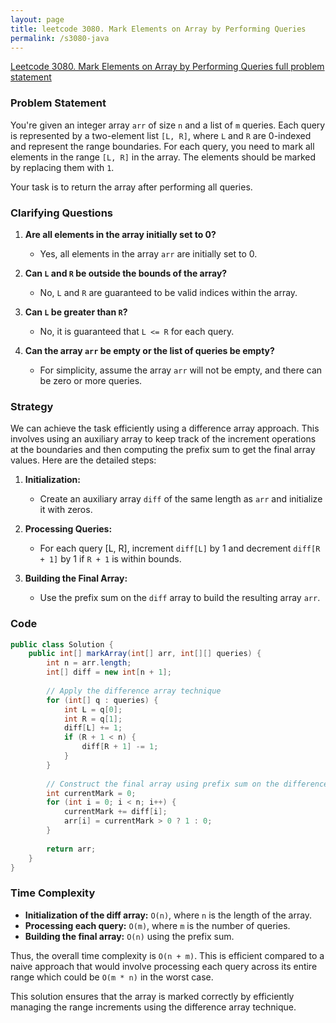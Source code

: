 ```yaml
---
layout: page
title: leetcode 3080. Mark Elements on Array by Performing Queries
permalink: /s3080-java
---
```

[Leetcode 3080. Mark Elements on Array by Performing Queries full problem statement](https://algoadvance.github.io/algoadvance/l3080)
### Problem Statement

You're given an integer array `arr` of size `n` and a list of `m` queries. Each query is represented by a two-element list `[L, R]`, where `L` and `R` are 0-indexed and represent the range boundaries. For each query, you need to mark all elements in the range `[L, R]` in the array. The elements should be marked by replacing them with `1`.

Your task is to return the array after performing all queries.

### Clarifying Questions

1. **Are all elements in the array initially set to 0?**
   - Yes, all elements in the array `arr` are initially set to 0.

2. **Can `L` and `R` be outside the bounds of the array?**
   - No, `L` and `R` are guaranteed to be valid indices within the array.

3. **Can `L` be greater than `R`?**
   - No, it is guaranteed that `L <= R` for each query.

4. **Can the array `arr` be empty or the list of queries be empty?**
   - For simplicity, assume the array `arr` will not be empty, and there can be zero or more queries.

### Strategy

We can achieve the task efficiently using a difference array approach. This involves using an auxiliary array to keep track of the increment operations at the boundaries and then computing the prefix sum to get the final array values. Here are the detailed steps:

1. **Initialization:** 
   - Create an auxiliary array `diff` of the same length as `arr` and initialize it with zeros.

2. **Processing Queries:**
   - For each query [L, R], increment `diff[L]` by 1 and decrement `diff[R + 1]` by 1 if `R + 1` is within bounds. 

3. **Building the Final Array:**
   - Use the prefix sum on the `diff` array to build the resulting array `arr`.

### Code

```java
public class Solution {
    public int[] markArray(int[] arr, int[][] queries) {
        int n = arr.length;
        int[] diff = new int[n + 1];
        
        // Apply the difference array technique
        for (int[] q : queries) {
            int L = q[0];
            int R = q[1];
            diff[L] += 1;
            if (R + 1 < n) {
                diff[R + 1] -= 1;
            }
        }
        
        // Construct the final array using prefix sum on the difference array
        int currentMark = 0;
        for (int i = 0; i < n; i++) {
            currentMark += diff[i];
            arr[i] = currentMark > 0 ? 1 : 0;
        }
        
        return arr;
    }
}
```

### Time Complexity

- **Initialization of the diff array:** `O(n)`, where `n` is the length of the array.
- **Processing each query:** `O(m)`, where `m` is the number of queries.
- **Building the final array:** `O(n)` using the prefix sum.

Thus, the overall time complexity is `O(n + m)`. This is efficient compared to a naive approach that would involve processing each query across its entire range which could be `O(m * n)` in the worst case.

This solution ensures that the array is marked correctly by efficiently managing the range increments using the difference array technique.